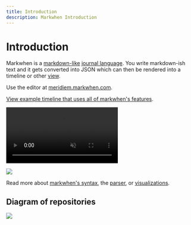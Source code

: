 ```yaml
---
title: Introduction
description: Markwhen Introduction
---
```


<script setup lang="ts">
import Example from "./src/Examples.vue"
import ExampleButton from "./src/ExampleButton.vue"
</script>

# Introduction

Markwhen is a [markdown-like](/markdown-like) [journal language](/journal-language). You write markdown-ish text and it gets converted into JSON which can then be rendered into a timeline or other [view](/visualizations).

Use the editor at [meridiem.markwhen.com](https://meridiem.markwhen.com).

<Example class="vp-raw" />

[View example timeline that uses all of markwhen's features](https://meridiem.markwhen.com/example).

<video autoplay loop playsinline muted src="https://blog.markwhen.com/images/jump.webm"></video>

![](https://blog.markwhen.com/images/calendar1.png)

Read more about [markwhen's syntax](/syntax/overview), the [parser](/parser/playground), or [visualizations](/visualizations).

## Diagram of repositories

![](/images/markwhen.excalidraw.svg)
